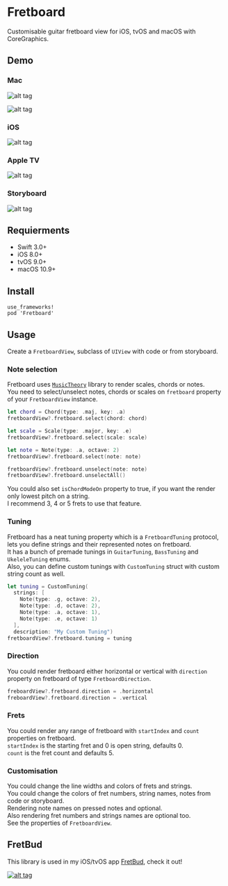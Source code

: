Fretboard
===

Customisable guitar fretboard view for iOS, tvOS and macOS with CoreGraphics.

Demo
----

### Mac

![alt tag](https://github.com/cemolcay/Fretboard/blob/master/Examples/mac_horizontal.png?raw=true)

![alt tag](https://github.com/cemolcay/Fretboard/blob/master/Examples/mac_vertical.png?raw=true)
    
### iOS

![alt tag](https://github.com/cemolcay/Fretboard/blob/master/Examples/ios.png?raw=true)

### Apple TV

![alt tag](https://github.com/cemolcay/Fretboard/blob/master/Examples/tv.png?raw=true)

### Storyboard

![alt tag](https://github.com/cemolcay/Fretboard/blob/master/Examples/ib.png?raw=true)

Requierments
----

* Swift 3.0+
* iOS 8.0+
* tvOS 9.0+
* macOS 10.9+

Install
----

```
use_frameworks!
pod 'Fretboard'
```

Usage
----

Create a `FretboardView`, subclass of `UIView` with code or from storyboard.  

### Note selection

Fretboard uses [`MusicTheory`](https://github.com/cemolcay/MusicTheory) library to render scales, chords or notes.  
You need to select/unselect notes, chords or scales on `fretboard` property of your `FretboardView` instance.  

``` swift
let chord = Chord(type: .maj, key: .a)
fretboardView?.fretboard.select(chord: chord)

let scale = Scale(type: .major, key: .e)
fretboardView?.fretboard.select(scale: scale)

let note = Note(type: .a, octave: 2)
fretboardView?.fretboard.select(note: note)

fretboardView?.fretboard.unselect(note: note)
fretboardView?.fretboard.unselectAll()
```

You could also set `isChordModeOn` property to true, if you want the render only lowest pitch on a string.  
I recommend 3, 4 or 5 frets to use that feature.

### Tuning

Fretboard has a neat tuning property which is a `FretboardTuning` protocol, lets you define strings and their represented notes on fretboard.  
It has a bunch of premade tunings in `GuitarTuning`, `BassTuning` and `UkeleleTuning` enums.  
Also, you can define custom tunings with `CustomTuning` struct with custom string count as well.

``` swift
let tuning = CustomTuning(
  strings: [
    Note(type: .g, octave: 2),
    Note(type: .d, octave: 2),
    Note(type: .a, octave: 1),
    Note(type: .e, octave: 1)
  ], 
  description: "My Custom Tuning")
fretboardView?.fretboard.tuning = tuning
```

### Direction

You could render fretboard either horizontal or vertical with `direction` property on fretboard of type `FretboardDirection`.

``` swift
freboardView?.fretboard.direction = .horizontal
freboardView?.fretboard.direction = .vertical
```

### Frets 

You could render any range of fretboard with `startIndex` and `count` properties on fretboard.  
`startIndex` is the starting fret and 0 is open string, defaults 0.  
`count` is the fret count and defaults 5.

### Customisation

You could change the line widths and colors of frets and strings.  
You could change the colors of fret numbers, string names, notes from code or storyboard.  
Rendering note names on pressed notes and optional.  
Also rendering fret numbers and strings names are optional too.  
See the properties of `FretboardView`.

FretBud
----

This library is used in my iOS/tvOS app [FretBud](https://itunes.apple.com/us/app/fretbud-chord-scales-for-guitar-bass-and-more/id1234224249?mt=8), check it out!  
  
[![alt tag](https://linkmaker.itunes.apple.com/assets/shared/badges/en-us/appstore-lrg.svg)](https://itunes.apple.com/us/app/fretbud-chord-scales-for-guitar-bass-and-more/id1234224249?mt=8)
